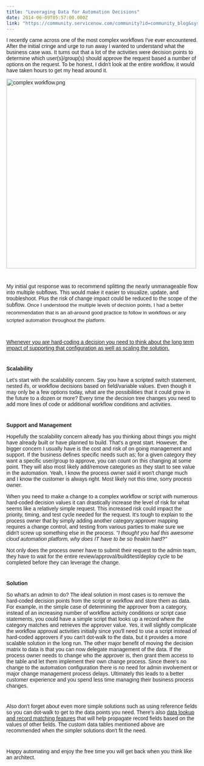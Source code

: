 ```yaml
---
title: "Leveraging Data for Automation Decisions"
date: 2014-06-09T05:57:00.000Z
link: "https://community.servicenow.com/community?id=community_blog&sys_id=1f5de629dbd0dbc01dcaf3231f9619d1"
---
```

<p><span style="font-family: Arial;">I recently came across one of the most complex workflows I've ever encountered. After the initial cringe and urge to run away I wanted to understand what the business case was. It turns out that a lot of the activities were decision points to determine which user(s)/group(s) should approve the request based a number of options on the request. To be honest, I didn't look at the entire workflow, it would have taken hours to get my head around it.</span></p><p><span style="font-family: Arial;"><a _jive_internal="true" href="/servlet/JiveServlet/showImage/38-3148-10624/complex workflow.png"><img  alt="complex workflow.png" class="image-0 jive-image" height="297" src="d3be6bf9db1c1fc03eb27a9e0f96191e.iix" style="height: auto;" width="500"/></a><br/></span></p><p style="min-height: 8pt; height: 8pt; padding: 0px;">  </p><p><span style="font-family: Arial;">My initial gut response was to recommend splitting the nearly unmanageable flow into multiple subflows. This would make it easier to visualize, update, and troubleshoot. Plus the risk of change impact could be reduced to the scope of the subflow. </span><span style="font-family: Arial; font-size: 10pt; line-height: 1.5em;">Once I understood the multiple levels of decision points, I had a better recommendation that is an all-around good practice to follow in workflows or any scripted automation throughout the platform.</span></p><p style="min-height: 8pt; height: 8pt; padding: 0px;">  </p><p><span style="font-family: Arial; text-decoration: underline;">Whenever you are hard-coding a decision you need to think about the long term impact of supporting that configuration as well as scaling the solution.</span></p><p style="min-height: 8pt; height: 8pt; padding: 0px;">  </p><p><span style="font-family: Arial;"><strong>Scalability</strong></span></p><p><span style="font-family: Arial;">Let's start with the scalability concern. Say you have a scripted switch statement, nested ifs, or workflow decisions based on field/variable values. Even though it may only be a few options today, what are the possibilities that it could grow in the future to a dozen or more? Every time the decision tree changes you need to add more lines of code or additional workflow conditions and activities. </span></p><p style="min-height: 8pt; height: 8pt; padding: 0px;">  </p><p><span style="font-family: Arial;"><strong>Support and Management</strong></span></p><p><span style="font-family: Arial;">Hopefully the scalability concern already has you thinking about things you might have already built or have planned to build. That's a great start. However, the bigger concern I usually have is the cost and risk of on going management and support. If the business defines specific needs such as; for a given category they want a specific user/group to approve, you can count on this changing at some point. They will also most likely add/remove categories as they start to see value in the automation. Yeah, I know the process owner said it won't change much and I know the customer is always right. Most likely not this time, sorry process owner.</span></p><p><span style="font-family: Arial;">When you need to make a change to a complex workflow or script with numerous hard-coded decision values it can drastically increase the level of risk for what seems like a relatively simple request. This increased risk could impact the priority, timing, and test cycle needed for the request. It's tough to explain to the process owner that by simply adding another category:approver mapping requires a change control, and testing from various parties to make sure we didn't screw up something else in the process.<em> "I thought you had this awesome cloud automation platform, why does IT have to be so freakin hard?"</em></span></p><p><span style="font-family: Arial;">Not only does the process owner have to submit their request to the admin team, they have to wait for the entire review/approval/build/test/deploy cycle to be completed before they can leverage the change.</span></p><p style="min-height: 8pt; height: 8pt; padding: 0px;">  </p><p><span style="font-family: Arial;"><strong>Solution</strong></span></p><p><span style="font-family: Arial;">So what's an admin to do? The ideal solution in most cases is to remove the hard-coded decision points from the script or workflow and store them as data. For example, in the simple case of determining the approver from a category, instead of an increasing number of workflow activity conditions or script case statements, you could have a simple script that looks up a record where the category matches and retrieves the approver value. Yes, it will slightly complicate the workflow approval activities initially since you'll need to use a script instead of hard-coded approvers if you can't dot-walk to the data, but it provides a more scalable solution in the long run. The other major benefit of moving the decision matrix to data is that you can now delegate management of the data. If the process owner needs to change who the approver is, then grant them access to the table and let them implement their own change process. Since there's no change to the automation configuration there is no need for admin involvement or major change management process delays. Ultimately this leads to a better customer experience and you spend less time managing their business process changes.</span></p><p style="min-height: 8pt; height: 8pt; padding: 0px;">  </p><p><span style="font-family: Arial;">Also don't forget about even more simple solutions such as using reference fields so you can dot-walk to get to the data points you need. There's also <a title="k-external-small" class="jive-link-external-small" href="http://wiki.servicenow.com/index.php?title=Data_Lookup_and_Record_Matching_Support" rel="nofollow" target="_blank">data lookup and record matching features</a> that will help propagate record fields based on the values of other fields. The custom data tables mentioned above are recommended when the simpler solutions don't fit the need.</span></p><p style="min-height: 8pt; height: 8pt; padding: 0px;">  </p><p><span style="font-family: Arial;">Happy automating and enjoy the free time you will get back when you think like an architect.</span></p>